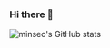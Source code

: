 ### Hi there 👋

<!--
**dlwlstjs/dlwlstjs** is a ✨ _special_ ✨ repository because its `README.md` (this file) appears on your GitHub profile.

Here are some ideas to get you started:

- 🔭 I’m currently working on ...
- 🌱 I’m currently learning ...
- 👯 I’m looking to collaborate on ...
- 🤔 I’m looking for help with ...
- 💬 Ask me about ...
- 📫 How to reach me: ...
- 😄 Pronouns: ...
- ⚡ Fun fact: ...
-->
![minseo's GitHub stats](https://github-readme-stats.vercel.app/api?username=dlwlstjs&show_icons=true&theme=dracula) 
